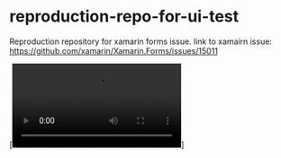 # reproduction-repo-for-ui-test
Reproduction repository for xamarin forms issue. 
link to xamairn issue: https://github.com/xamarin/Xamarin.Forms/issues/15011


[![Presentation video](https://github.com/PawKanarek/reproduction-repo-for-ui-test/blob/main/Screen%20Recording%202021-12-30%20at%2015.15.35.mov?raw=true)]

